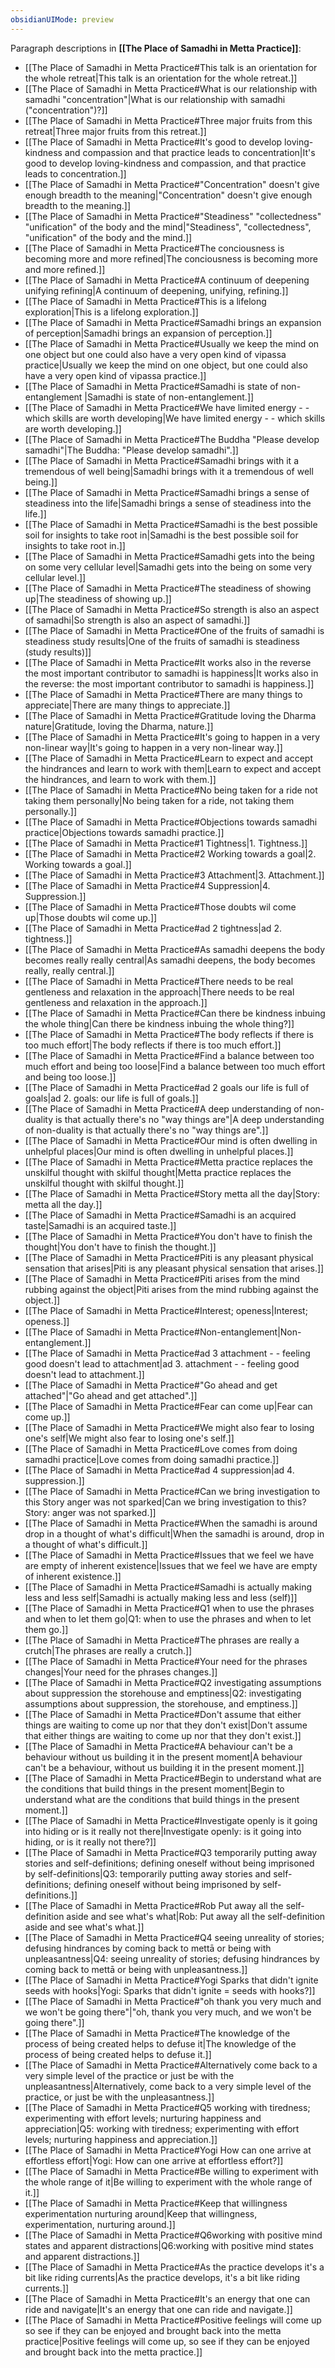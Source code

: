 ```yaml
---
obsidianUIMode: preview
---
```

Paragraph descriptions in **[[The Place of Samadhi in Metta Practice]]**:
- [[The Place of Samadhi in Metta Practice#This talk is an orientation for the whole retreat|This talk is an orientation for the whole retreat.]]
- [[The Place of Samadhi in Metta Practice#What is our relationship with samadhi "concentration"|What is our relationship with samadhi ("concentration")?]]
- [[The Place of Samadhi in Metta Practice#Three major fruits from this retreat|Three major fruits from this retreat.]]
- [[The Place of Samadhi in Metta Practice#It's good to develop loving-kindness and compassion and that practice leads to concentration|It's good to develop loving-kindness and compassion, and that practice leads to concentration.]]
- [[The Place of Samadhi in Metta Practice#"Concentration" doesn't give enough breadth to the meaning|"Concentration" doesn't give enough breadth to the meaning.]]
- [[The Place of Samadhi in Metta Practice#"Steadiness" "collectedness" "unification" of the body and the mind|"Steadiness", "collectedness", "unification" of the body and the mind.]]
- [[The Place of Samadhi in Metta Practice#The conciousness is becoming more and more refined|The conciousness is becoming more and more refined.]]
- [[The Place of Samadhi in Metta Practice#A continuum of deepening unifying refining|A continuum of deepening, unifying, refining.]]
- [[The Place of Samadhi in Metta Practice#This is a lifelong exploration|This is a lifelong exploration.]]
- [[The Place of Samadhi in Metta Practice#Samadhi brings an expansion of perception|Samadhi brings an expansion of perception.]]
- [[The Place of Samadhi in Metta Practice#Usually we keep the mind on one object but one could also have a very open kind of vipassa practice|Usually we keep the mind on one object, but one could also have a very open kind of vipassa practice.]]
- [[The Place of Samadhi in Metta Practice#Samadhi is state of non-entanglement |Samadhi is state of non-entanglement.]]
- [[The Place of Samadhi in Metta Practice#We have limited energy - - which skills are worth developing|We have limited energy - - which skills are worth developing.]]
- [[The Place of Samadhi in Metta Practice#The Buddha "Please develop samadhi"|The Buddha: "Please develop samadhi".]]
- [[The Place of Samadhi in Metta Practice#Samadhi brings with it a tremendous of well being|Samadhi brings with it a tremendous of well being.]]
- [[The Place of Samadhi in Metta Practice#Samadhi brings a sense of steadiness into the life|Samadhi brings a sense of steadiness into the life.]]
- [[The Place of Samadhi in Metta Practice#Samadhi is the best possible soil for insights to take root in|Samadhi is the best possible soil for insights to take root in.]]
- [[The Place of Samadhi in Metta Practice#Samadhi gets into the being on some very cellular level|Samadhi gets into the being on some very cellular level.]]
- [[The Place of Samadhi in Metta Practice#The steadiness of showing up|The steadiness of showing up.]]
- [[The Place of Samadhi in Metta Practice#So strength is also an aspect of samadhi|So strength is also an aspect of samadhi.]]
- [[The Place of Samadhi in Metta Practice#One of the fruits of samadhi is steadiness study results|One of the fruits of samadhi is steadiness (study results)]]
- [[The Place of Samadhi in Metta Practice#It works also in the reverse the most important contributor to samadhi is happiness|It works also in the reverse: the most important contributor to samadhi is happiness.]]
- [[The Place of Samadhi in Metta Practice#There are many things to appreciate|There are many things to appreciate.]]
- [[The Place of Samadhi in Metta Practice#Gratitude loving the Dharma nature|Gratitude, loving the Dharma, nature.]]
- [[The Place of Samadhi in Metta Practice#It's going to happen in a very non-linear way|It's going to happen in a very non-linear way.]]
- [[The Place of Samadhi in Metta Practice#Learn to expect and accept the hindrances and learn to work with them|Learn to expect and accept the hindrances, and learn to work with them.]]
- [[The Place of Samadhi in Metta Practice#No being taken for a ride not taking them personally|No being taken for a ride, not taking them personally.]]
- [[The Place of Samadhi in Metta Practice#Objections towards samadhi practice|Objections towards samadhi practice.]]
- [[The Place of Samadhi in Metta Practice#1 Tightness|1. Tightness.]]
- [[The Place of Samadhi in Metta Practice#2 Working towards a goal|2. Working towards a goal.]]
- [[The Place of Samadhi in Metta Practice#3 Attachment|3. Attachment.]]
- [[The Place of Samadhi in Metta Practice#4 Suppression|4. Suppression.]]
- [[The Place of Samadhi in Metta Practice#Those doubts wil come up|Those doubts wil come up.]]
- [[The Place of Samadhi in Metta Practice#ad 2 tightness|ad 2. tightness.]]
- [[The Place of Samadhi in Metta Practice#As samadhi deepens the body becomes really really central|As samadhi deepens, the body becomes really, really central.]]
- [[The Place of Samadhi in Metta Practice#There needs to be real gentleness and relaxation in the approach|There needs to be real gentleness and relaxation in the approach.]]
- [[The Place of Samadhi in Metta Practice#Can there be kindness inbuing the whole thing|Can there be kindness inbuing the whole thing?]]
- [[The Place of Samadhi in Metta Practice#The body reflects if there is too much effort|The body reflects if there is too much effort.]]
- [[The Place of Samadhi in Metta Practice#Find a balance between too much effort and being too loose|Find a balance between too much effort and being too loose.]]
- [[The Place of Samadhi in Metta Practice#ad 2 goals our life is full of goals|ad 2. goals: our life is full of goals.]]
- [[The Place of Samadhi in Metta Practice#A deep understanding of non-duality is that actually there's no "way things are"|A deep understanding of non-duality is that actually there's no "way things are".]]
- [[The Place of Samadhi in Metta Practice#Our mind is often dwelling in unhelpful places|Our mind is often dwelling in unhelpful places.]]
- [[The Place of Samadhi in Metta Practice#Metta practice replaces the unskilful thought with skilful thought|Metta practice replaces the unskilful thought with skilful thought.]]
- [[The Place of Samadhi in Metta Practice#Story metta all the day|Story: metta all the day.]]
- [[The Place of Samadhi in Metta Practice#Samadhi is an acquired taste|Samadhi is an acquired taste.]]
- [[The Place of Samadhi in Metta Practice#You don't have to finish the thought|You don't have to finish the thought.]]
- [[The Place of Samadhi in Metta Practice#Piti is any pleasant physical sensation that arises|Piti is any pleasant physical sensation that arises.]]
- [[The Place of Samadhi in Metta Practice#Piti arises from the mind rubbing against the object|Piti arises from the mind rubbing against the object.]]
- [[The Place of Samadhi in Metta Practice#Interest; openess|Interest; openess.]]
- [[The Place of Samadhi in Metta Practice#Non-entanglement|Non-entanglement.]]
- [[The Place of Samadhi in Metta Practice#ad 3 attachment - - feeling good doesn't lead to attachment|ad 3. attachment - - feeling good doesn't lead to attachment.]]
- [[The Place of Samadhi in Metta Practice#"Go ahead and get attached"|"Go ahead and get attached".]]
- [[The Place of Samadhi in Metta Practice#Fear can come up|Fear can come up.]]
- [[The Place of Samadhi in Metta Practice#We might also fear to losing one's self|We might also fear to losing one's self.]]
- [[The Place of Samadhi in Metta Practice#Love comes from doing samadhi practice|Love comes from doing samadhi practice.]]
- [[The Place of Samadhi in Metta Practice#ad 4 suppression|ad 4. suppression.]]
- [[The Place of Samadhi in Metta Practice#Can we bring investigation to this Story anger was not sparked|Can we bring investigation to this? Story: anger was not sparked.]]
- [[The Place of Samadhi in Metta Practice#When the samadhi is around drop in a thought of what's difficult|When the samadhi is around, drop in a thought of what's difficult.]]
- [[The Place of Samadhi in Metta Practice#Issues that we feel we have are empty of inherent existence|Issues that we feel we have are empty of inherent existence.]]
- [[The Place of Samadhi in Metta Practice#Samadhi is actually making less and less self|Samadhi is actually making less and less (self)]]
- [[The Place of Samadhi in Metta Practice#Q1 when to use the phrases and when to let them go|Q1: when to use the phrases and when to let them go.]]
- [[The Place of Samadhi in Metta Practice#The phrases are really a crutch|The phrases are really a crutch.]]
- [[The Place of Samadhi in Metta Practice#Your need for the phrases changes|Your need for the phrases changes.]]
- [[The Place of Samadhi in Metta Practice#Q2 investigating assumptions about suppression the storehouse and emptiness|Q2: investigating assumptions about suppression, the storehouse, and emptiness.]]
- [[The Place of Samadhi in Metta Practice#Don't assume that either things are waiting to come up nor that they don't exist|Don't assume that either things are waiting to come up nor that they don't exist.]]
- [[The Place of Samadhi in Metta Practice#A behaviour can't be a behaviour without us building it in the present moment|A behaviour can't be a behaviour, without us building it in the present moment.]]
- [[The Place of Samadhi in Metta Practice#Begin to understand what are the conditions that build things in the present moment|Begin to understand what are the conditions that build things in the present moment.]]
- [[The Place of Samadhi in Metta Practice#Investigate openly is it going into hiding or is it really not there|Investigate openly: is it going into hiding, or is it really not there?]]
- [[The Place of Samadhi in Metta Practice#Q3 temporarily putting away stories and self-definitions; defining oneself without being imprisoned by self-definitions|Q3: temporarily putting away stories and self-definitions; defining oneself without being imprisoned by self-definitions.]]
- [[The Place of Samadhi in Metta Practice#Rob Put away all the self-definition aside and see what's what|Rob: Put away all the self-definition aside and see what's what.]]
- [[The Place of Samadhi in Metta Practice#Q4 seeing unreality of stories; defusing hindrances by coming back to mettā or being with unpleasantness|Q4: seeing unreality of stories; defusing hindrances by coming back to mettā or being with unpleasantness.]]
- [[The Place of Samadhi in Metta Practice#Yogi Sparks that didn't ignite seeds with hooks|Yogi: Sparks that didn't ignite = seeds with hooks?]]
- [[The Place of Samadhi in Metta Practice#"oh thank you very much and we won't be going there"|"oh, thank you very much, and we won't be going there".]]
- [[The Place of Samadhi in Metta Practice#The knowledge of the process of being created helps to defuse it|The knowledge of the process of being created helps to defuse it.]]
- [[The Place of Samadhi in Metta Practice#Alternatively come back to a very simple level of the practice or just be with the unpleasantness|Alternatively, come back to a very simple level of the practice, or just be with the unpleasantness.]]
- [[The Place of Samadhi in Metta Practice#Q5 working with tiredness; experimenting with effort levels; nurturing happiness and appreciation|Q5: working with tiredness; experimenting with effort levels; nurturing happiness and appreciation.]]
- [[The Place of Samadhi in Metta Practice#Yogi How can one arrive at effortless effort|Yogi: How can one arrive at effortless effort?]]
- [[The Place of Samadhi in Metta Practice#Be willing to experiment with the whole range of it|Be willing to experiment with the whole range of it.]]
- [[The Place of Samadhi in Metta Practice#Keep that willingness experimentation nurturing around|Keep that willingness, experimentation, nurturing around.]]
- [[The Place of Samadhi in Metta Practice#Q6working with positive mind states and apparent distractions|Q6:working with positive mind states and apparent distractions.]]
- [[The Place of Samadhi in Metta Practice#As the practice develops it's a bit like riding currents|As the practice develops, it's a bit like riding currents.]]
- [[The Place of Samadhi in Metta Practice#It's an energy that one can ride and navigate|It's an energy that one can ride and navigate.]]
- [[The Place of Samadhi in Metta Practice#Positive feelings will come up so see if they can be enjoyed and brought back into the metta practice|Positive feelings will come up, so see if they can be enjoyed and brought back into the metta practice.]]
